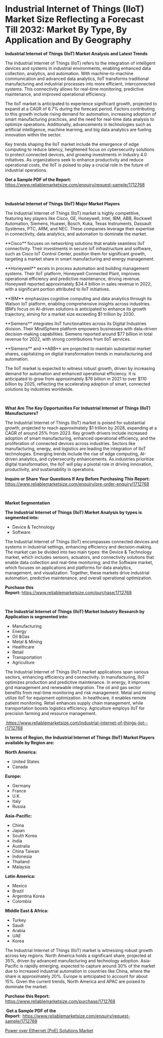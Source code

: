 <p><h1>Industrial Internet of Things (IIoT) Market Size Reflecting a Forecast Till 2032: Market By Type, By Application and By Geography</h1></p><p><strong>Industrial Internet of Things (IIoT) Market Analysis and Latest Trends</strong></p>
<p><p>The Industrial Internet of Things (IIoT) refers to the integration of intelligent devices and systems in industrial environments, enabling enhanced data collection, analytics, and automation. With machine-to-machine communication and advanced data analytics, IIoT transforms traditional manufacturing and industrial processes into more efficient, interconnected systems. This connectivity allows for real-time monitoring, predictive maintenance, and improved operational efficiency.</p><p>The IIoT market is anticipated to experience significant growth, projected to expand at a CAGR of 6.7% during the forecast period. Factors contributing to this growth include rising demand for automation, increasing adoption of smart manufacturing practices, and the need for real-time data analysis to optimize operations. Additionally, advancements in technologies such as artificial intelligence, machine learning, and big data analytics are fueling innovation within the sector.</p><p>Key trends shaping the IIoT market include the emergence of edge computing to reduce latency, heightened focus on cybersecurity solutions to protect connected devices, and growing investments in Industry 4.0 initiatives. As organizations seek to enhance productivity and reduce operational costs, the IIoT is poised to play a crucial role in the future of industrial operations.</p></p>
<p><strong>Get a Sample PDF of the Report:&nbsp;</strong> <a href="https://www.reliablemarketsize.com/enquiry/request-sample/1712768?utm_campaign=1131&utm_medium=2&utm_source=Github&utm_content=ia&utm_term=11012025&utm_id=industrial-internet-of-things-iiot">https://www.reliablemarketsize.com/enquiry/request-sample/1712768</a></p>
<p>&nbsp;</p>
<p><strong>Industrial Internet of Things (IIoT) Major Market Players</strong></p>
<p><p>The Industrial Internet of Things (IIoT) market is highly competitive, featuring key players like Cisco, GE, Honeywell, Intel, IBM, ABB, Rockwell Automation, Siemens, Huawei, Bosch, Kuka, Texas Instruments, Dassault Systèmes, PTC, ARM, and NEC. These companies leverage their expertise in connectivity, data analytics, and automation to dominate the market.</p><p>**Cisco** focuses on networking solutions that enable seamless IIoT connectivity. Their investments in secure IoT infrastructure and software, such as Cisco IoT Control Center, position them for significant growth, targeting a market share in smart manufacturing and energy management.</p><p>**Honeywell** excels in process automation and building management systems. Their IIoT platform, Honeywell Connected Plant, improves operational efficiency and predictive maintenance, driving revenue. Honeywell reported approximately $34.4 billion in sales revenue in 2022, with a significant portion attributed to IIoT initiatives.</p><p>**IBM** emphasizes cognitive computing and data analytics through its Watson IoT platform, enabling comprehensive insights across industries. IBM’s focus on AI-driven solutions is anticipated to enhance its growth trajectory, aiming for a market size exceeding $1 trillion by 2030.</p><p>**Siemens** integrates IIoT functionalities across its Digital Industries division. Their MindSphere platform empowers businesses with data-driven decision-making capabilities. Siemens reported around $77 billion in total revenue for 2022, with strong contributions from IIoT services.</p><p>**Siemens** and **ABB** are projected to maintain substantial market shares, capitalizing on digital transformation trends in manufacturing and automation.</p><p>The IIoT market is expected to witness robust growth, driven by increasing demand for automation and enhanced operational efficiency. It is anticipated to grow from approximately $76 billion in 2021 to over $110 billion by 2025, reflecting the accelerating adoption of smart, connected solutions by industries worldwide.</p></p>
<p>&nbsp;</p>
<p><strong>What Are The Key Opportunities For Industrial Internet of Things (IIoT) Manufacturers?</strong></p>
<p><p>The Industrial Internet of Things (IIoT) market is poised for substantial growth, projected to reach approximately $1 trillion by 2028, expanding at a CAGR of around 25% from 2023. Key growth drivers include increased adoption of smart manufacturing, enhanced operational efficiency, and the proliferation of connected devices across industries. Sectors like manufacturing, energy, and logistics are leading the integration of IIoT technologies. Emerging trends include the rise of edge computing, AI-driven analytics, and cybersecurity enhancements. As industries prioritize digital transformation, the IIoT will play a pivotal role in driving innovation, productivity, and sustainability in operations.</p></p>
<p><strong>Inquire or Share Your Questions If Any Before Purchasing This Report:</strong> <a href="https://www.reliablemarketsize.com/enquiry/pre-order-enquiry/1712768?utm_campaign=1131&utm_medium=2&utm_source=Github&utm_content=ia&utm_term=11012025&utm_id=industrial-internet-of-things-iiot">https://www.reliablemarketsize.com/enquiry/pre-order-enquiry/1712768</a></p>
<p>&nbsp;</p>
<p><strong>Market Segmentation</strong></p>
<p><strong>The Industrial Internet of Things (IIoT) Market Analysis by types is segmented into:</strong></p>
<p><ul><li>Device & Technology</li><li>Software</li></ul></p>
<p><p>The Industrial Internet of Things (IIoT) encompasses connected devices and systems in industrial settings, enhancing efficiency and decision-making. The market can be divided into two main types: the Device & Technology market, which includes sensors, actuators, and connectivity solutions that enable data collection and real-time monitoring; and the Software market, which focuses on applications and platforms for data analytics, management, and visualization. Together, these markets drive industrial automation, predictive maintenance, and overall operational optimization.</p></p>
<p><strong>Purchase this Report:&nbsp;</strong><a href="https://www.reliablemarketsize.com/purchase/1712768?utm_campaign=1131&utm_medium=2&utm_source=Github&utm_content=ia&utm_term=11012025&utm_id=industrial-internet-of-things-iiot">https://www.reliablemarketsize.com/purchase/1712768</a></p>
<p>&nbsp;</p>
<p><strong>The Industrial Internet of Things (IIoT) Market Industry Research by Application is segmented into:</strong></p>
<p><ul><li>Manufacturing</li><li>Energy</li><li>Oil &Gas</li><li>Metal & Mining</li><li>Healthcare</li><li>Retail</li><li>Transportation</li><li>Agriculture</li></ul></p>
<p><p>The Industrial Internet of Things (IIoT) market applications span various sectors, enhancing efficiency and connectivity. In manufacturing, IIoT optimizes production and predictive maintenance. In energy, it improves grid management and renewable integration. The oil and gas sector benefits from real-time monitoring and risk management. Metal and mining utilize IIoT for equipment optimization. In healthcare, it enables remote patient monitoring. Retail enhances supply chain management, while transportation boosts logistics efficiency. Agriculture employs IIoT for precision farming and resource management.</p></p>
<p><a href="https://www.reliablemarketsize.com/industrial-internet-of-things-iiot--r1712768?utm_campaign=1131&utm_medium=2&utm_source=Github&utm_content=ia&utm_term=11012025&utm_id=industrial-internet-of-things-iiot">&nbsp;https://www.reliablemarketsize.com/industrial-internet-of-things-iiot--r1712768</a></p>
<p><strong>In terms of Region, the Industrial Internet of Things (IIoT) Market Players available by Region are:</strong></p>
<p>
    <p> <strong> North America: </strong>
        <ul>
            <li>United States</li>
            <li>Canada</li>
        </ul>
        </p> 
    <p> <strong> Europe: </strong>
        <ul>
            <li>Germany</li>
            <li>France</li>
            <li>U.K.</li>
            <li>Italy</li>
            <li>Russia</li>
        </ul>
        </p> 
    <p> <strong> Asia-Pacific: </strong>
        <ul>
            <li>China</li>
            <li>Japan</li>
            <li>South Korea</li>
            <li>India</li>
            <li>Australia</li>
            <li>China Taiwan</li>
            <li>Indonesia</li>
            <li>Thailand</li>
            <li>Malaysia</li>
        </ul>
        </p> 
    <p> <strong> Latin America: </strong>
        <ul>
            <li>Mexico</li>
            <li>Brazil</li>
            <li>Argentina Korea</li>
            <li>Colombia</li>
        </ul>
        </p> 
    <p> <strong> Middle East & Africa: </strong>
        <ul>
            <li>Turkey</li>
            <li>Saudi</li>
            <li>Arabia</li>
            <li>UAE</li>
            <li>Korea</li>
        </ul>
    </p>
    </p>
<p><p>The Industrial Internet of Things (IIoT) market is witnessing robust growth across key regions. North America holds a significant share, projected at 35%, driven by advanced manufacturing and technology adoption. Asia-Pacific is rapidly emerging, expected to capture around 30% of the market due to increased industrial automation in countries like China, where the share is approximately 20%. Europe is anticipated to account for about 15%. Given the current trends, North America and APAC are poised to dominate the market.</p></p>
<p><strong>Purchase this Report: </strong><a href="https://www.reliablemarketsize.com/purchase/1712768?utm_campaign=1131&utm_medium=2&utm_source=Github&utm_content=ia&utm_term=11012025&utm_id=industrial-internet-of-things-iiot">https://www.reliablemarketsize.com/purchase/1712768</a></p>
<p>&nbsp;<strong>Get a Sample PDF of the Report:&nbsp;&nbsp;</strong><a href="https://www.reliablemarketsize.com/enquiry/request-sample/1712768?utm_campaign=1131&utm_medium=2&utm_source=Github&utm_content=ia&utm_term=11012025&utm_id=industrial-internet-of-things-iiot">https://www.reliablemarketsize.com/enquiry/request-sample/1712768</a></p>
<p><strong></strong></p>
<p><p><a href="https://github.com/CliffMedina6/Market-Research-Report-List-7/blob/main/power-over-ethernet-poe-solutions-market.md?utm_campaign=1131&utm_medium=2&utm_source=Github&utm_content=ia&utm_term=11012025&utm_id=industrial-internet-of-things-iiot">Power over Ethernet (PoE) Solutions Market</a></p></p>